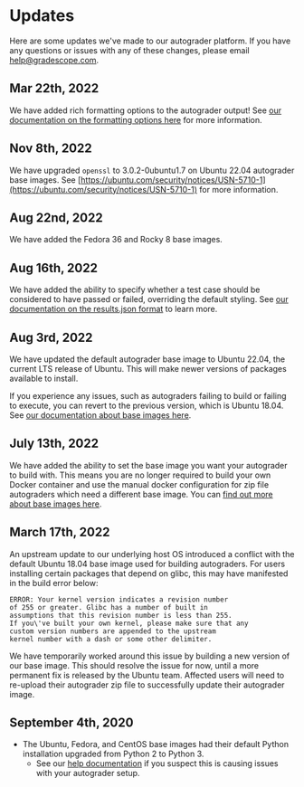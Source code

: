 # Updates

Here are some updates we've made to our autograder platform. If you have any questions or issues with any of these changes, please email [help@gradescope.com](mailto:help@gradescope.com).

## Mar 22th, 2022

We have added rich formatting options to the autograder output!
See [our documentation on the formatting options here](../specs#output-string-formatting) for more information.

## Nov 8th, 2022

We have upgraded `openssl` to 3.0.2-0ubuntu1.7 on Ubuntu 22.04 autograder base images.
See [https://ubuntu.com/security/notices/USN-5710-1](https://ubuntu.com/security/notices/USN-5710-1) for more information.

## Aug 22nd, 2022

We have added the Fedora 36 and Rocky 8 base images.

## Aug 16th, 2022

We have added the ability to specify whether a test case should be considered to have passed or failed, overriding the default styling. See [our documentation on the results.json format](../specs#test-case-status) to learn more.

## Aug 3rd, 2022

We have updated the default autograder base image to Ubuntu 22.04, the current LTS release of Ubuntu. This will make newer versions of packages available to install.

If you experience any issues, such as autograders failing to build or failing to execute, you can revert to the previous version, which is Ubuntu 18.04. See [our documentation about base images here](../base_images).

## July 13th, 2022

We have added the ability to set the base image you want your autograder to build with. This means you are no longer required to build your own Docker container and use the manual docker configuration for zip file autograders which need a different base image. You can [find out more about base images here](../base_images).

## March 17th, 2022

An upstream update to our underlying host OS introduced a conflict with the default Ubuntu 18.04 base image used for building autograders. For users installing certain packages that depend on glibc, this may have manifested in the build error below:

```
ERROR: Your kernel version indicates a revision number
of 255 or greater. Glibc has a number of built in
assumptions that this revision number is less than 255.
If you\'ve built your own kernel, please make sure that any
custom version numbers are appended to the upstream
kernel number with a dash or some other delimiter.
```

We have temporarily worked around this issue by building a new version of our base image. This should resolve the issue for now, until a more permanent fix is released by the Ubuntu team. Affected users will need to re-upload their autograder zip file to successfully update their autograder image.

## September 4th, 2020

- The Ubuntu, Fedora, and CentOS base images had their default Python installation upgraded from Python 2 to Python 3.
	- See our [help documentation](../python3_issues) if you suspect this is causing issues with your autograder setup.
